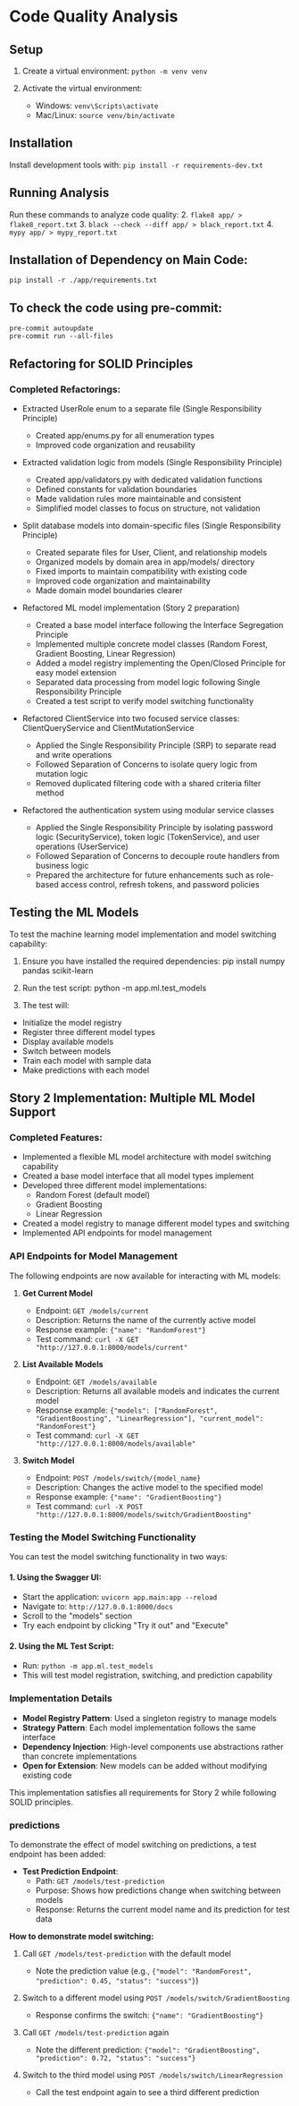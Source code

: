 # Code Quality Analysis

## Setup

1. Create a virtual environment:
   `python -m venv venv`

2. Activate the virtual environment:
   - Windows: `venv\Scripts\activate`
   - Mac/Linux: `source venv/bin/activate`

## Installation

Install development tools with:
`pip install -r requirements-dev.txt`

## Running Analysis

Run these commands to analyze code quality: 2. `flake8 app/ > flake8_report.txt` 3. `black --check --diff app/ > black_report.txt` 4. `mypy app/ > mypy_report.txt`

## Installation of Dependency on Main Code:

`pip install -r ./app/requirements.txt`

## To check the code using pre-commit:

```
pre-commit autoupdate
pre-commit run --all-files
```

## Refactoring for SOLID Principles

### Completed Refactorings:

- Extracted UserRole enum to a separate file (Single Responsibility Principle)

  - Created app/enums.py for all enumeration types
  - Improved code organization and reusability

- Extracted validation logic from models (Single Responsibility Principle)

  - Created app/validators.py with dedicated validation functions
  - Defined constants for validation boundaries
  - Made validation rules more maintainable and consistent
  - Simplified model classes to focus on structure, not validation

- Split database models into domain-specific files (Single Responsibility Principle)

  - Created separate files for User, Client, and relationship models
  - Organized models by domain area in app/models/ directory
  - Fixed imports to maintain compatibility with existing code
  - Improved code organization and maintainability
  - Made domain model boundaries clearer

- Refactored ML model implementation (Story 2 preparation)

  - Created a base model interface following the Interface Segregation Principle
  - Implemented multiple concrete model classes (Random Forest, Gradient Boosting, Linear Regression)
  - Added a model registry implementing the Open/Closed Principle for easy model extension
  - Separated data processing from model logic following Single Responsibility Principle
  - Created a test script to verify model switching functionality

- Refactored ClientService into two focused service classes: ClientQueryService and ClientMutationService

  - Applied the Single Responsibility Principle (SRP) to separate read and write operations
  - Followed Separation of Concerns to isolate query logic from mutation logic
  - Removed duplicated filtering code with a shared criteria filter method

- Refactored the authentication system using modular service classes
  - Applied the Single Responsibility Principle by isolating password logic (SecurityService), token logic (TokenService), and user operations (UserService)
  - Followed Separation of Concerns to decouple route handlers from business logic
  - Prepared the architecture for future enhancements such as role-based access control, refresh tokens, and password policies

## Testing the ML Models

To test the machine learning model implementation and model switching capability:

1. Ensure you have installed the required dependencies:
   pip install numpy pandas scikit-learn

2. Run the test script:
   python -m app.ml.test_models

3. The test will:

- Initialize the model registry
- Register three different model types
- Display available models
- Switch between models
- Train each model with sample data
- Make predictions with each model

## Story 2 Implementation: Multiple ML Model Support

### Completed Features:

- Implemented a flexible ML model architecture with model switching capability
- Created a base model interface that all model types implement
- Developed three different model implementations:
  - Random Forest (default model)
  - Gradient Boosting
  - Linear Regression
- Created a model registry to manage different model types and switching
- Implemented API endpoints for model management

### API Endpoints for Model Management

The following endpoints are now available for interacting with ML models:

1. **Get Current Model**

   - Endpoint: `GET /models/current`
   - Description: Returns the name of the currently active model
   - Response example: `{"name": "RandomForest"}`
   - Test command: `curl -X GET "http://127.0.0.1:8000/models/current"`

2. **List Available Models**

   - Endpoint: `GET /models/available`
   - Description: Returns all available models and indicates the current model
   - Response example: `{"models": ["RandomForest", "GradientBoosting", "LinearRegression"], "current_model": "RandomForest"}`
   - Test command: `curl -X GET "http://127.0.0.1:8000/models/available"`

3. **Switch Model**
   - Endpoint: `POST /models/switch/{model_name}`
   - Description: Changes the active model to the specified model
   - Response example: `{"name": "GradientBoosting"}`
   - Test command: `curl -X POST "http://127.0.0.1:8000/models/switch/GradientBoosting"`

### Testing the Model Switching Functionality

You can test the model switching functionality in two ways:

#### 1. Using the Swagger UI:

- Start the application: `uvicorn app.main:app --reload`
- Navigate to: `http://127.0.0.1:8000/docs`
- Scroll to the "models" section
- Try each endpoint by clicking "Try it out" and "Execute"

#### 2. Using the ML Test Script:

- Run: `python -m app.ml.test_models`
- This will test model registration, switching, and prediction capability

### Implementation Details

- **Model Registry Pattern**: Used a singleton registry to manage models
- **Strategy Pattern**: Each model implementation follows the same interface
- **Dependency Injection**: High-level components use abstractions rather than concrete implementations
- **Open for Extension**: New models can be added without modifying existing code

This implementation satisfies all requirements for Story 2 while following SOLID principles.

### predictions
To demonstrate the effect of model switching on predictions, a test endpoint has been added:

- **Test Prediction Endpoint**:
  - Path: `GET /models/test-prediction`
  - Purpose: Shows how predictions change when switching between models
  - Response: Returns the current model name and its prediction for test data

**How to demonstrate model switching:**

1. Call `GET /models/test-prediction` with the default model
   - Note the prediction value (e.g., `{"model": "RandomForest", "prediction": 0.45, "status": "success"}`)

2. Switch to a different model using `POST /models/switch/GradientBoosting`
   - Response confirms the switch: `{"name": "GradientBoosting"}`

3. Call `GET /models/test-prediction` again
   - Note the different prediction: `{"model": "GradientBoosting", "prediction": 0.72, "status": "success"}`

4. Switch to the third model using `POST /models/switch/LinearRegression`
   - Call the test endpoint again to see a third different prediction

